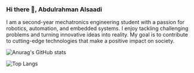 ### Hi there 👋, Abdulrahman Alsaadi


I am a second-year mechatronics engineering student with a passion for robotics, automation, and embedded systems. I enjoy tackling challenging problems and turning innovative ideas into reality. My goal is to contribute to cutting-edge technologies that make a positive impact on society.

![Anurag's GitHub stats](https://github-readme-stats.vercel.app/api?username=anuraghazra&show_icons=true&theme=radical)

![Top Langs](https://github-readme-stats.vercel.app/api/top-langs/?username=anuraghazra&layout=compact)

